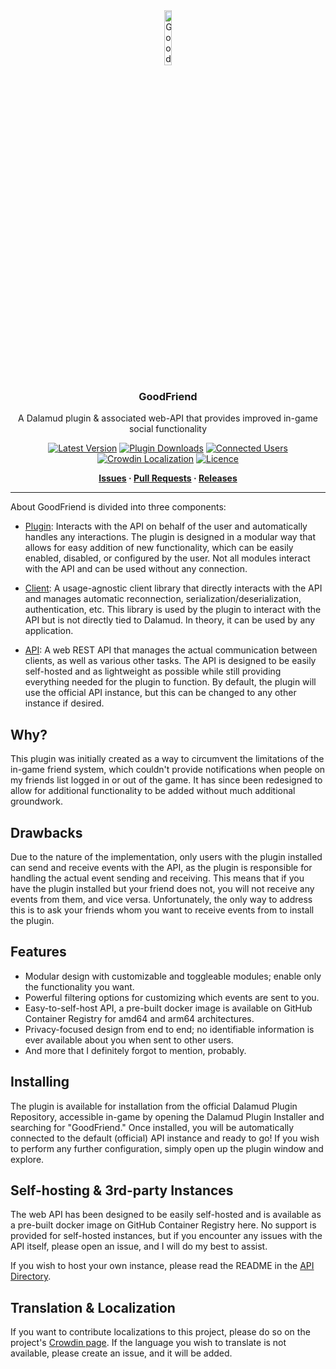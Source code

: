 <div align="center">

<img src="./.assets/icon.png" alt="GoodFriend Logo" width="15%">
  
### GoodFriend

A Dalamud plugin & associated web-API that provides improved in-game social functionality 

[![Latest Version](https://img.shields.io/github/v/release/Blooym/GoodFriend?color=blue&label=Version)](https://github.com/Blooym/GoodFriend/releases/latest)
[![Plugin Downloads](https://img.shields.io/endpoint?url=https://vz32sgcoal.execute-api.us-east-1.amazonaws.com/GoodFriend&label=Plugin%20Downloads)](https://github.com/Blooym/GoodFriend)
[![Connected Users](https://img.shields.io/endpoint?url=https://gf-clients.blooym.workers.dev/&label=Connected%20Users)](https://github.com/Blooym/GoodFriend)
[![Crowdin Localization](https://badges.crowdin.net/goodfriend/localized.svg)](https://crowdin.com/project/goodfriend)
[![Licence](https://img.shields.io/github/license/Blooym/Wholist?color=blue&label=Licence)](https://github.com/Blooym/GoodFriend/blob/main/LICENSE)

**[Issues](https://github.com/Blooym/GoodFriend/issues) · [Pull Requests](https://github.com/Blooym/GoodFriend/pulls) · [Releases](https://github.com/Blooym/GoodFriend/releases/latest)**

</div>

---

About
GoodFriend is divided into three components:

- [Plugin](./src/Plugin): Interacts with the API on behalf of the user and automatically handles any interactions. The plugin is designed in a modular way that allows for easy addition of new functionality, which can be easily enabled, disabled, or configured by the user. Not all modules interact with the API and can be used without any connection.

- [Client](./src/Client): A usage-agnostic client library that directly interacts with the API and manages automatic reconnection, serialization/deserialization, authentication, etc. This library is used by the plugin to interact with the API but is not directly tied to Dalamud. In theory, it can be used by any application.

- [API](./src/Api): A web REST API that manages the actual communication between clients, as well as various other tasks. The API is designed to be easily self-hosted and as lightweight as possible while still providing everything needed for the plugin to function. By default, the plugin will use the official API instance, but this can be changed to any other instance if desired.

## Why?

This plugin was initially created as a way to circumvent the limitations of the in-game friend system, which couldn't provide notifications when people on my friends list logged in or out of the game. It has since been redesigned to allow for additional functionality to be added without much additional groundwork.

## Drawbacks

Due to the nature of the implementation, only users with the plugin installed can send and receive events with the API, as the plugin is responsible for handling the actual event sending and receiving. This means that if you have the plugin installed but your friend does not, you will not receive any events from them, and vice versa. Unfortunately, the only way to address this is to ask your friends whom you want to receive events from to install the plugin.

## Features

- Modular design with customizable and toggleable modules; enable only the functionality you want.
- Powerful filtering options for customizing which events are sent to you.
- Easy-to-self-host API, a pre-built docker image is available on GitHub Container Registry for amd64 and arm64 architectures.
- Privacy-focused design from end to end; no identifiable information is ever available about you when sent to other users.
- And more that I definitely forgot to mention, probably.

## Installing

The plugin is available for installation from the official Dalamud Plugin Repository, accessible in-game by opening the Dalamud Plugin Installer and searching for "GoodFriend." Once installed, you will be automatically connected to the default (official) API instance and ready to go! If you wish to perform any further configuration, simply open up the plugin window and explore.

## Self-hosting & 3rd-party Instances

The web API has been designed to be easily self-hosted and is available as a pre-built docker image on GitHub Container Registry here. No support is provided for self-hosted instances, but if you encounter any issues with the API itself, please open an issue, and I will do my best to assist.

If you wish to host your own instance, please read the README in the [API Directory](./src/Api/README.md).

## Translation & Localization

If you want to contribute localizations to this project, please do so on the project's [Crowdin page](https://crwd.in/goodfriend). If the language you wish to translate is not available, please create an issue, and it will be added.

